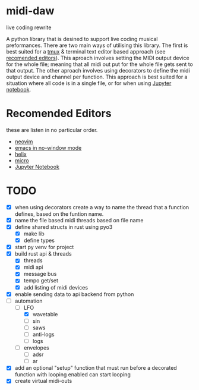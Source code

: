 # midi-daw

  live coding rewrite

A python library that is desined to support live coding musical preformances. There are two main ways of utilising this library. The first is best suited for a [tmux](https://github.com/tmux/tmux/wiki) & terminal text editor based approach (see [recomended editors](#recomended-editors)). This aproach involves setting the MIDI output device for the whole file; meaning that all midi out put for the whole file gets sent to that output. The other aproach involves using decorators to define the midi output device and channel per function. This approach is best suited for a situation where all code is in a single file, or for when using [Jupyter notebook](https://jupyter.org/).

# Recomended Editors

these are listen in no particular order.

- [neovim](https://neovim.io/)
- [emacs in no-window mode](https://www.gnu.org/software/emacs/manual/html_node/emacs/Initial-Options.html#index-_002d_002dno_002dwindow_002dsystem)
- [helix](https://helix-editor.com/)
- [micro](https://micro-editor.github.io/)
- [Jupyter Notebook](https://jupyter.org/)

# TODO

- [x] when using decorators create a way to name the thread that a function defines, based on the funtion name.
- [x] name the file based midi threads based on file name
- [x] define shared structs in rust using pyo3
  - [x] make lib
  - [x] define types
- [x] start py venv for project
- [x] build rust api & threads
  - [x] threads
  - [x] midi api
  - [x] message bus
  - [x] tempo get/set
  - [x] add listing of midi devices
- [x] enable sending data to api backend from python
- [ ] automation
  - [ ] LFO
      - [x] wavetable
      - [ ] sin
      - [ ] saws
      - [ ] anti-logs
      - [ ] logs
  - [ ] envelopes
      - [ ] adsr
      - [ ] ar
- [x] add an optional "setup" function that must run before a decorated function with looping enabled can start looping
- [x] create virtual midi-outs
